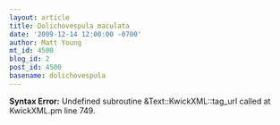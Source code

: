 ```yaml
---
layout: article
title: Dolichovespula maculata
date: '2009-12-14 12:00:00 -0700'
author: Matt Young
mt_id: 4500
blog_id: 2
post_id: 4500
basename: dolichovespula
---
```

<p><strong>Syntax Error:</strong> Undefined subroutine &Text::KwickXML::tag_url called at KwickXML.pm line 749.
</p>
